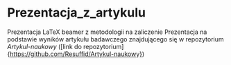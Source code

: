 # Prezentacja_z_artykulu
Prezentacja LaTeX beamer z metodologii na zaliczenie
Prezentacja na podstawie wyników artykułu badawczego znajdującego się w repozytorium *Artykul-naukowy* ([link do repozytorium]{https://github.com/Resuffid/Artykul-naukowy})